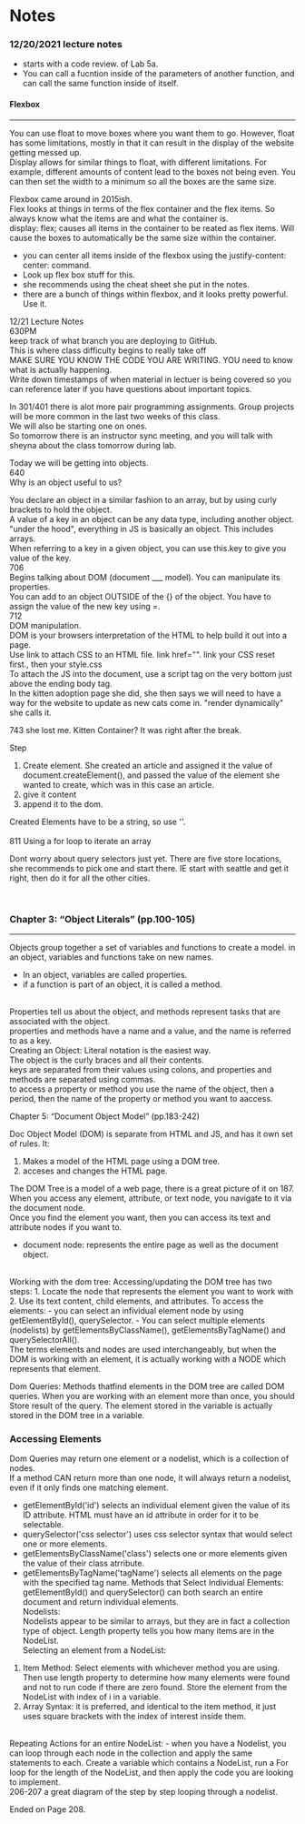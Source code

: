 # Notes 

### 12/20/2021 lecture notes

- starts with a code review. of Lab 5a. 
- You can call a fucntion inside of the parameters of another function, and can call the same function inside of itself. 

#### Flexbox 
___ 
You can use float to move boxes where you want them to go. However, float has some limitations, mostly in that it can result in the display of the website getting messed up. <br /> 
Display allows for similar things to float, with different limitations. For example, different amounts of content lead to the boxes not being even. You can then set the width to a minimum so all the boxes are the same size. <br /> 

Flexbox came around in 2015ish. <br /> 
Flex looks at things in terms of the flex container and the flex items. So always know what the items are and what the container is. <br /> 
display: flex; causes all items in the container to be reated as flex items. Will cause the boxes to automatically be the same size within the container. 
- you can center all items inside of the flexbox using the justify-content: center: command.<br />  
- Look up flex box stuff for this. <br />
- she recommends using the cheat sheet she put in the notes. 
- there are a bunch of things within flexbox, and it looks pretty powerful. Use it. 

12/21 Lecture Notes<br />
630PM<br />
keep track of what branch you are deploying to GitHub. <br />
This is where class difficulty begins to really take off<br />
MAKE SURE YOU KNOW THE CODE YOU ARE WRITING. YOU need to know what is actually happening. <br /> 
Write down timestamps of when material in lectuer is being covered so you can reference later if you have questions about important topics. <br />

In 301/401 there is alot more pair programming assignments. Group projects will be more common in the last two weeks of this class. <br />
We will also be starting one on ones. <br /> 
So tomorrow there is an instructor sync meeting, and you will talk with sheyna about the class tomorrow during lab. <br />

Today we will be getting into objects. <br />
640<br />
Why is an object useful to us? 

You declare an object in a similar fashion to an array, but by using curly brackets to hold the object. <br />
A value of a key in an object can be any data type, including another object.<br />
"under the hood", everything in JS is basically an object. This includes arrays.<br />
When referring to a key in a given object, you can use this.key to give you value of the key. <br />
706<br />
Begins talking about DOM (document ___ model). You can manipulate its properties. <br />
You can add to an object OUTSIDE of the {} of the object. You have to assign the value of the new key using =. <br />
712 <br />
DOM manipulation. <br />
DOM is your browsers interpretation of the HTML to help build it out into a page. <br />
Use link to attach CSS to an HTML file. link href="". link your CSS reset first., then your style.css <br />
To attach the JS into the document, use a script tag on the very bottom just above the ending body tag. <br /> 
In the kitten adoption page she did, she then says we will need to have a way for the website to update as new cats come in. "render dynamically" she calls it.  <br />

743 she lost me. Kitten Container? It was right after the break. <br />

Step 
1. Create element. 
  She created an article and assigned it the value of document.createElement(), and passed the value of the element she wanted to create, which was in this case an article. <br />
2. give it content<br />
3. append it to the dom. <br />

Created Elements have to be a string, so use ''. <br />
<br />
811 Using a for loop to iterate an array 

Dont worry about query selectors just yet. There are five store locations, she recommends to pick one and start there. IE start with seattle and get it right, then do it for all the other cities. 



<br />

### Chapter 3: “Object Literals” (pp.100-105)
---
Objects group together a set of variables and functions to create a model. in an object, variables and functions take on new names. 
- In an object, variables are called properties. 
- if a function is part of an object, it is called a method. 
<br /> 
Properties tell us about the object, and methods represent tasks that are associated with the object. <br /> 
properties and methods have a name and a value, and the name is referred to as a key. <br /> 
Creating an Object: 
Literal notation is the easiest way. <br /> 
The object is the curly braces and all their contents. <br /> 
keys are separated from their values using colons, and properties and methods are separated using commas. <br /> 
to access a property or method you use the name of the object, then a period, then the name of the property or method you want to aaccess. 

Chapter 5: “Document Object Model” (pp.183-242)

Doc Object Model (DOM) is separate from HTML and JS, and has it own set of rules. It: 
1. Makes a model of the HTML page using a DOM tree.
2. acceses and changes the HTML page. 

The DOM Tree is a model of a web page, there is a great picture of it on 187. <br />
When you access any element, attribute, or text node, you navigate to it via the document node. <br />
Once you find the element you want, then you can access its text and attribute nodes if you want to. 
- document node: represents the entire page as well as the document object. 
<br />
Working with the dom tree:  Accessing/updating the DOM tree has two steps:
1. Locate the node that represents the element you want to work with 
2. Use its text content, child elements, and attributes. 
To access the elements: 
- you can select an infividual element node by using getElementById(), querySelector. 
- You can select multiple elements (nodelists) by getElementsByClassName(), getElementsByTagName() and querySelectorAll(). <br />
The terms elements and nodes are used interchangeably, but when the DOM is working with an element, it is actually working with a NODE which represents that element. <br />

Dom Queries: Methods thatfind elements in the DOM tree are called DOM queries. When you are working with an element more than once, you should Store result of the query. The element stored in the variable is actually stored in the DOM tree in a variable. 

### Accessing Elements

Dom Queries may return one element or a nodelist, which is a collection of nodes. <br />
If a method CAN return more than one node, it will always return a nodelist, even if it only finds one matching element. 
- getElementById('id') selects an individual element given the value of its ID attribute. HTML must have an id attribute in order for it to be selectable. 
- querySelector('css selector') uses css selector syntax that would select one or more elements. <br />
- getElementsByClassName('class') selects one or more elements given the value of their class atrribute. 
- getElementsByTagName('tagName') selects all elements on the page with the specified tag name. 
Methods that Select Individual Elements:<br />
getElementById() and querySelector() can both search an entire document and return individual elements. <br />
Nodelists: <br />
Nodelists appear to be similar to arrays, but they are in fact a collection type of object. Length property tells you how many items are in the NodeList. <br />
Selecting an element from a NodeList: 
1. Item Method: Select elements with whichever method you are using. Then use length property to determine how many elements were found and not to run code if there are zero found. Store the element from the NodeList with index of i in a variable. 
2. Array Syntax: it is preferred, and identical to the item method, it just uses square brackets with the index of interest inside them. 
<br />
Repeating Actions for an entire NodeList: 
- when you have a Nodelist, you can loop through each node in the collection and apply the same statements to each. Create a variable which contains a NodeList, run a For loop for the length of the NodeList, and then apply the code you are looking to implement. <br />
206-207 a great diagram of the step by step looping through a nodelist. <br />

Ended on Page 208. 
